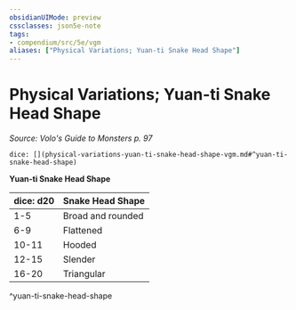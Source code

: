 ```yaml
---
obsidianUIMode: preview
cssclasses: json5e-note
tags:
- compendium/src/5e/vgm
aliases: ["Physical Variations; Yuan-ti Snake Head Shape"]
---
```

# Physical Variations; Yuan-ti Snake Head Shape
*Source: Volo's Guide to Monsters p. 97* 

`dice: [](physical-variations-yuan-ti-snake-head-shape-vgm.md#^yuan-ti-snake-head-shape)`

**Yuan-ti Snake Head Shape**

| dice: d20 | Snake Head Shape |
|-----------|------------------|
| 1-5 | Broad and rounded |
| 6-9 | Flattened |
| 10-11 | Hooded |
| 12-15 | Slender |
| 16-20 | Triangular |
^yuan-ti-snake-head-shape